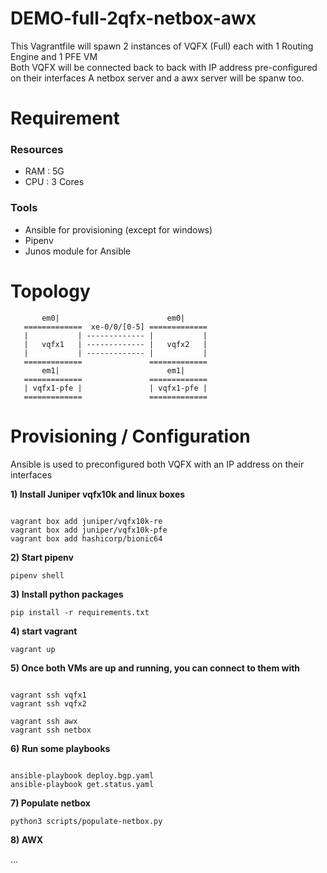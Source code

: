 
# DEMO-full-2qfx-netbox-awx

This Vagrantfile will spawn 2 instances of VQFX (Full) each with 1 Routing Engine and 1 PFE VM  
Both VQFX will be connected back to back with IP address pre-configured on their interfaces
A netbox server and a awx server will be spanw too.

# Requirement

### Resources
 - RAM : 5G
 - CPU : 3 Cores

### Tools
 - Ansible for provisioning (except for windows)
 - Pipenv
 - Junos module for Ansible

# Topology

           em0|                        em0|
       =============  xe-0/0/[0-5] =============
       |           | ------------- |           |
       |   vqfx1   | ------------- |   vqfx2   |
       |           | ------------- |           |
       =============               =============
           em1|                        em1|
       =============               =============
       | vqfx1-pfe |               | vqfx1-pfe |
       =============               =============

# Provisioning / Configuration

Ansible is used to preconfigured both VQFX with an IP address on their interfaces

**1) Install Juniper vqfx10k and linux boxes**

```

vagrant box add juniper/vqfx10k-re
vagrant box add juniper/vqfx10k-pfe
vagrant box add hashicorp/bionic64
```


**2) Start pipenv**

`pipenv shell`


**3) Install python packages**

`pip install -r requirements.txt`


**4) start vagrant**

`vagrant up`


**5) Once both VMs are up and running, you can connect to them with**

```

vagrant ssh vqfx1
vagrant ssh vqfx2

vagrant ssh awx
vagrant ssh netbox
```


**6) Run some playbooks**

```

ansible-playbook deploy.bgp.yaml
ansible-playbook get.status.yaml
```

**7) Populate netbox**

```
python3 scripts/populate-netbox.py
```

**8) AWX**

...
